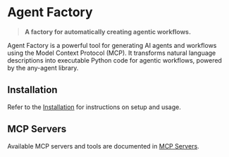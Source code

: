# Agent Factory

> **A factory for automatically creating agentic workflows.**

Agent Factory is a powerful tool for generating AI agents and workflows using the Model Context Protocol (MCP). It transforms natural language descriptions into executable Python code for agentic workflows, powered by the any-agent library.

## Installation

Refer to the [Installation](getting-started/installation.md) for instructions on setup and usage.

## MCP Servers

Available MCP servers and tools are documented in [MCP Servers](user-guide/mcp-servers.md).
